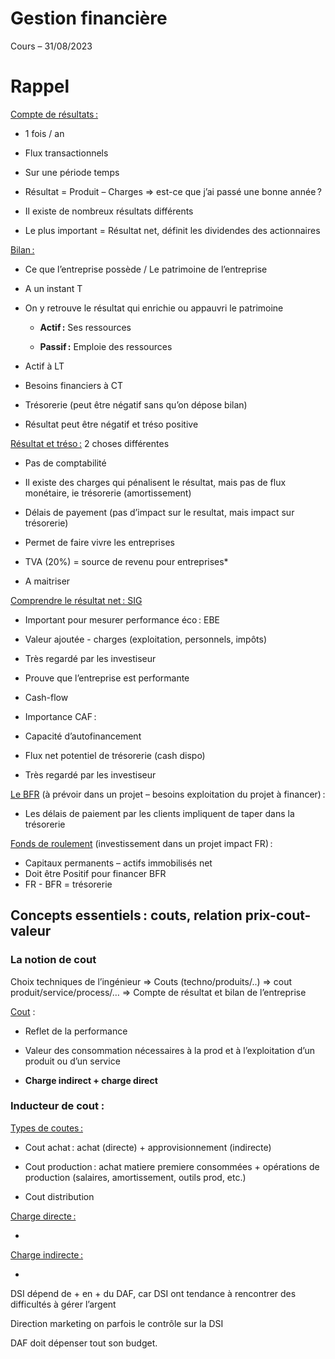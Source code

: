 # Gestion financière

Cours – 31/08/2023 

# Rappel 

<u>Compte de résultats :</u> 

- 1 fois / an 

- Flux transactionnels 
- Sur une période temps 
- Résultat = Produit – Charges => est-ce que j’ai passé une bonne année ? 

- Il existe de nombreux résultats différents 
- Le plus important = Résultat net, définit les dividendes des actionnaires 

<u>Bilan :</u> 

- Ce que l’entreprise possède / Le patrimoine de l’entreprise 

- A un instant T 

- On y retrouve le résultat qui enrichie ou appauvri le patrimoine 

  - **Actif :** Ses ressources 

  - **Passif :** Emploie des ressources 

- Actif à LT 
- Besoins financiers à CT 
- Trésorerie (peut être négatif sans qu’on dépose bilan) 

- Résultat peut être négatif et tréso positive 

<u>Résultat et tréso :</u> 2 choses différentes 

- Pas de comptabilité 
- Il existe des charges qui pénalisent le résultat, mais pas de flux monétaire, ie trésorerie (amortissement) 
- Délais de payement (pas d’impact sur le resultat, mais impact sur trésorerie) 

- Permet de faire vivre les entreprises 

- TVA (20%) = source de revenu pour entreprises* 
- A maitriser 

<u>Comprendre le résultat net : SIG</u> 

- Important pour mesurer performance éco : EBE 

- Valeur ajoutée - charges (exploitation, personnels, impôts) 

- Très regardé par les investiseur 
- Prouve que l’entreprise est performante 
- Cash-flow 

- Importance CAF : 

- Capacité d’autofinancement 

- Flux net potentiel de trésorerie (cash dispo) 
- Très regardé par les investiseur 

<u>Le BFR</u> (à prévoir dans un projet – besoins exploitation du projet à financer) : 

- Les délais de paiement par les clients impliquent de taper dans la trésorerie 

<u>Fonds de roulement</u> (investissement dans un projet impact FR) : 

- Capitaux permanents – actifs immobilisés net 
- Doit être Positif pour financer BFR 
- FR - BFR = trésorerie 

## Concepts essentiels : couts, relation prix-cout-valeur 

### La notion de cout 

Choix techniques de l’ingénieur => Couts (techno/produits/..) => cout produit/service/process/… => Compte de résultat et bilan de l’entreprise 

<u>Cout</u> :

- Reflet de la performance 
- Valeur des consommation nécessaires à la prod et à l’exploitation d’un produit ou d’un service 

- **Charge indirect + charge direct** 

### Inducteur de cout :

<u>Types de coutes :</u> 

- Cout achat : achat (directe) + approvisionnement (indirecte) 
- Cout production : achat matiere premiere consommées + opérations de production (salaires, amortissement, outils prod, etc.) 

- Cout distribution 

<u>Charge directe :</u> 

-  

<u>Charge indirecte :</u> 

-  

DSI dépend de + en + du DAF, car DSI ont tendance à rencontrer des difficultés à gérer l’argent 

Direction marketing on parfois le contrôle sur la DSI 

DAF doit dépenser tout son budget.